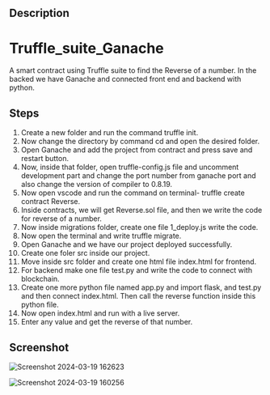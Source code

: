## Description
# Truffle_suite_Ganache
A smart contract using Truffle suite to find the Reverse of a number. In the backed we have Ganache and connected front end and backend with python. 

## Steps
1. Create a new folder and run the command truffle init. 
2. Now change the directory by command cd and open the desired folder.
3. Open Ganache and add the project from contract and press save and restart button.
4. Now, inside that folder, open truffle-config.js file and uncomment development part and change the port number from 
ganache port and also change the version of compiler to 0.8.19.
5. Now open vscode and run the command on terminal- truffle create contract Reverse.
6. Inside contracts, we will get Reverse.sol file, and then we write the code for reverse of a number.
7. Now inside migrations folder, create one file 1_deploy.js write the code.
8. Now open the terminal and write truffle migrate.
9. Open Ganache and we have our project deployed successfully.
10. Create one foler src inside our project.
11. Move inside src folder and create one html file index.html for frontend.
12. For backend make one file test.py and write the code to connect with blockchain.
13. Create one more python file named app.py and import flask, and test.py and then connect index.html. Then call the reverse function inside this python file.
14. Now open index.html and run with a live server.
15. Enter any value and get the reverse of that number.


## Screenshot

![Screenshot 2024-03-19 162623](https://github.com/v3rma9579/Truffle_suite_Ganache/assets/79013592/9c811184-a181-477e-9541-2c7bbb0ad9c5)





![Screenshot 2024-03-19 160256](https://github.com/v3rma9579/Truffle_suite_Ganache/assets/79013592/60dc78e8-0df1-431f-a222-869033aeb8c7)




